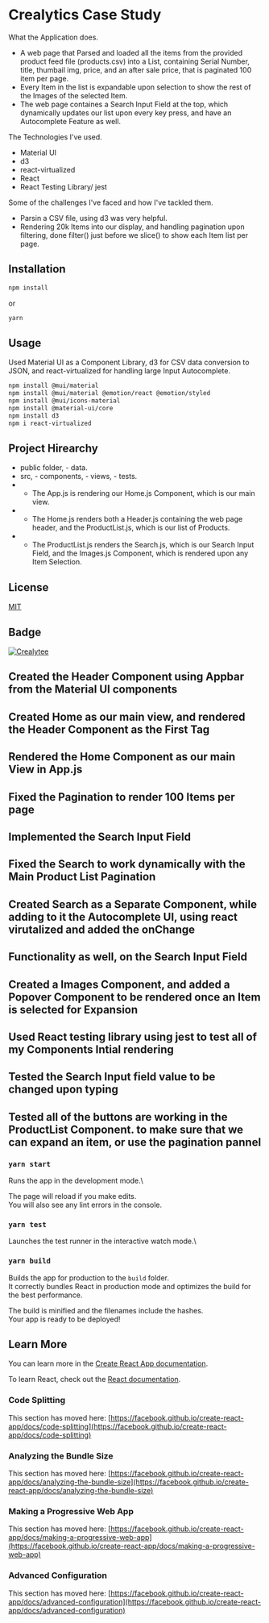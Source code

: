 # Crealytics Case Study

What the Application does.

- A web page that Parsed and loaded all the items from the provided product feed file (products.csv) into a List, containing Serial Number, title, thumbail img, price, and an after sale price, that is paginated 100 item per page.
- Every Item in the list is expandable upon selection to show the rest of the Images of the selected Item.
- The web page containes a Search Input Field at the top, which dynamically updates our list upon every key press, and have an Autocomplete Feature as well.

The Technologies I've used.

- Material UI
- d3
- react-virtualized
- React
- React Testing Library/ jest

Some of the challenges I've faced and how I've tackled them.

- Parsin a CSV file, using d3 was very helpful.
- Rendering 20k Items into our display, and handling pagination upon filtering, done filter() just before we slice() to show each Item list per page.

## Installation

```bash
npm install
```

or

```bash
yarn
```

## Usage

Used Material UI as a Component Library, d3 for CSV data conversion to JSON, and react-virtualized for handling large Input Autocomplete.

```bash
npm install @mui/material
npm install @mui/material @emotion/react @emotion/styled
npm install @mui/icons-material
npm install @material-ui/core
npm install d3
npm i react-virtualized

```

## Project Hirearchy

- public folder, - data.
- src, - components, - views, - tests.
- - The App.js is rendering our Home.js Component, which is our main view.
- - The Home.js renders both a Header.js containing the web page header, and the ProductList.js, which is our list of Products.
- - The ProductList.js renders the Search.js, which is our Search Input Field, and the Images.js Component, which is rendered upon any Item Selection.

## License

[MIT](https://choosealicense.com/licenses/mit/)

## Badge

<a href="crealytics.com"> <img src="https://img.shields.io/badge/Mahmoud%20Rottab-Crealytics-red" alt="Crealytee" /> </a>

## Created the Header Component using Appbar from the Material UI components

## Created Home as our main view, and rendered the Header Component as the First Tag

## Rendered the Home Component as our main View in App.js

## Fixed the Pagination to render 100 Items per page

## Implemented the Search Input Field

## Fixed the Search to work dynamically with the Main Product List Pagination

## Created Search as a Separate Component, while adding to it the Autocomplete UI, using react virutalized and added the onChange

## Functionality as well, on the Search Input Field

## Created a Images Component, and added a Popover Component to be rendered once an Item is selected for Expansion

## Used React testing library using jest to test all of my Components Intial rendering

## Tested the Search Input field value to be changed upon typing

## Tested all of the buttons are working in the ProductList Component. to make sure that we can expand an item, or use the pagination pannel

### `yarn start`

Runs the app in the development mode.\

The page will reload if you make edits.\
You will also see any lint errors in the console.

### `yarn test`

Launches the test runner in the interactive watch mode.\

### `yarn build`

Builds the app for production to the `build` folder.\
It correctly bundles React in production mode and optimizes the build for the best performance.

The build is minified and the filenames include the hashes.\
Your app is ready to be deployed!

## Learn More

You can learn more in the [Create React App documentation](https://facebook.github.io/create-react-app/docs/getting-started).

To learn React, check out the [React documentation](https://reactjs.org/).

### Code Splitting

This section has moved here: [https://facebook.github.io/create-react-app/docs/code-splitting](https://facebook.github.io/create-react-app/docs/code-splitting)

### Analyzing the Bundle Size

This section has moved here: [https://facebook.github.io/create-react-app/docs/analyzing-the-bundle-size](https://facebook.github.io/create-react-app/docs/analyzing-the-bundle-size)

### Making a Progressive Web App

This section has moved here: [https://facebook.github.io/create-react-app/docs/making-a-progressive-web-app](https://facebook.github.io/create-react-app/docs/making-a-progressive-web-app)

### Advanced Configuration

This section has moved here: [https://facebook.github.io/create-react-app/docs/advanced-configuration](https://facebook.github.io/create-react-app/docs/advanced-configuration)
